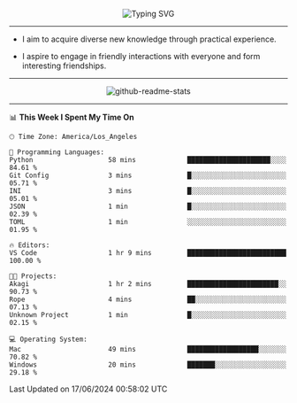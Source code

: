 <p align="center">
  <img src="https://readme-typing-svg.demolab.com?font=Fira+Code&weight=500&size=32&duration=2500&pause=1600&center=true&vCenter=true&random=false&width=1024&height=64&lines=Hi+there+%F0%9F%91%8B;I'm+delighted+you+could+make+it+here+%F0%9F%8E%89;I'm+Harry%2C+a+college+student+still+finding+my+way" alt="Typing SVG" />
</p>


---


- I aim to acquire diverse new knowledge through practical experience.

- I aspire to engage in friendly interactions with everyone and form interesting friendships.


---


<p align="center">
  <img src="https://github-readme-stats.vercel.app/api?username=Harry-Jing&show_icons=true" alt="github-readme-stats"/>
</p>


---

<!--START_SECTION:waka-->
📊 **This Week I Spent My Time On** 

```text
🕑︎ Time Zone: America/Los_Angeles

💬 Programming Languages: 
Python                   58 mins             █████████████████████░░░░   84.61 % 
Git Config               3 mins              █░░░░░░░░░░░░░░░░░░░░░░░░   05.71 % 
INI                      3 mins              █░░░░░░░░░░░░░░░░░░░░░░░░   05.01 % 
JSON                     1 min               █░░░░░░░░░░░░░░░░░░░░░░░░   02.39 % 
TOML                     1 min               ░░░░░░░░░░░░░░░░░░░░░░░░░   01.95 % 

🔥 Editors: 
VS Code                  1 hr 9 mins         █████████████████████████   100.00 % 

🐱‍💻 Projects: 
Akagi                    1 hr 2 mins         ███████████████████████░░   90.73 % 
Rope                     4 mins              ██░░░░░░░░░░░░░░░░░░░░░░░   07.13 % 
Unknown Project          1 min               █░░░░░░░░░░░░░░░░░░░░░░░░   02.15 % 

💻 Operating System: 
Mac                      49 mins             ██████████████████░░░░░░░   70.82 % 
Windows                  20 mins             ███████░░░░░░░░░░░░░░░░░░   29.18 % 
```


 Last Updated on 17/06/2024 00:58:02 UTC
<!--END_SECTION:waka-->
